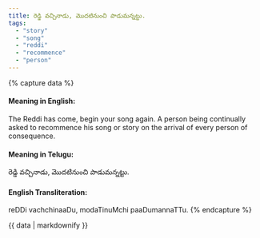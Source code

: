 ```yaml
---
title: రెడ్డి వచ్చినాడు, మొదటినుంచి పాడుమన్నట్టు.
tags:
  - "story"
  - "song"
  - "reddi"
  - "recommence"
  - "person"
---
```


{% capture data %}
#### Meaning in English:
The Reddi has come, begin your song again.
A person being continually asked to recommence his song or story on the arrival of every person of consequence.

#### Meaning in Telugu:
రెడ్డి వచ్చినాడు, మొదటినుంచి పాడుమన్నట్టు.

#### English Transliteration:
reDDi vachchinaaDu, modaTinuMchi paaDumannaTTu.
{% endcapture %}

<div class="notice">{{ data | markdownify }}</div>

